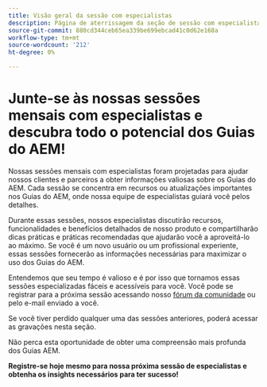 ```yaml
---
title: Visão geral da sessão com especialistas
description: Página de aterrissagem da seção de sessão com especialistas.
source-git-commit: 880cd344ceb65ea339be699ebcad41c0d62e168a
workflow-type: tm+mt
source-wordcount: '212'
ht-degree: 0%

---
```


# Junte-se às nossas sessões mensais com especialistas e descubra todo o potencial dos Guias do AEM!

Nossas sessões mensais com especialistas foram projetadas para ajudar nossos clientes e parceiros a obter informações valiosas sobre os Guias do AEM. Cada sessão se concentra em recursos ou atualizações importantes nos Guias do AEM, onde nossa equipe de especialistas guiará você pelos detalhes.

Durante essas sessões, nossos especialistas discutirão recursos, funcionalidades e benefícios detalhados de nosso produto e compartilharão dicas práticas e práticas recomendadas que ajudarão você a aproveitá-lo ao máximo. Se você é um novo usuário ou um profissional experiente, essas sessões fornecerão as informações necessárias para maximizar o uso dos Guias do AEM.

Entendemos que seu tempo é valioso e é por isso que tornamos essas sessões especializadas fáceis e acessíveis para você. Você pode se registrar para a próxima sessão acessando nosso [fórum da comunidade](https://experienceleaguecommunities.adobe.com/t5/experience-manager-guides/ct-p/aem-xml-documentation) ou pelo e-mail enviado a você.

Se você tiver perdido qualquer uma das sessões anteriores, poderá acessar as gravações nesta seção.

Não perca esta oportunidade de obter uma compreensão mais profunda dos Guias AEM.

**Registre-se hoje mesmo para nossa próxima sessão de especialistas e obtenha os insights necessários para ter sucesso!**
